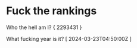 # Fuck the rankings

Who the hell am I?
{ 2293431 }

What fucking year is it?
[ 2024-03-23T04:50:00Z ]
